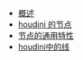 * [概述](houdini/baseWorkflow/sop/README.md "houdini doc")
* [houdini 的节点](houdini/baseWorkflow/sop/nodes01.md)
* [节点的通用特性](houdini/baseWorkflow/sop/nodes02.md)
* [houdini中的线](houdini/baseWorkflow/sop/nodesLine03.md)